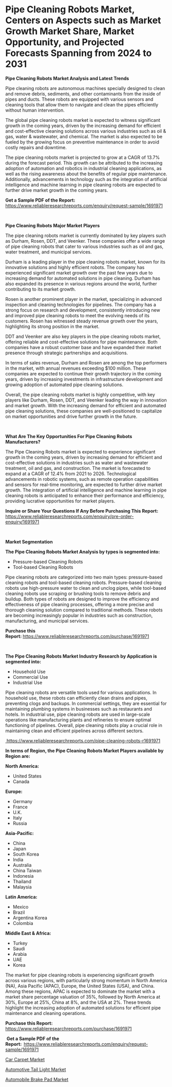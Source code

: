 <p><h1>Pipe Cleaning Robots Market, Centers on Aspects such as Market Growth Market Share, Market Opportunity, and Projected Forecasts Spanning from 2024 to 2031</h1></p><p><strong>Pipe Cleaning Robots Market Analysis and Latest Trends</strong></p>
<p><p>Pipe cleaning robots are autonomous machines specially designed to clean and remove debris, sediments, and other contaminants from the inside of pipes and ducts. These robots are equipped with various sensors and cleaning tools that allow them to navigate and clean the pipes efficiently without human intervention. </p><p>The global pipe cleaning robots market is expected to witness significant growth in the coming years, driven by the increasing demand for efficient and cost-effective cleaning solutions across various industries such as oil & gas, water & wastewater, and chemical. The market is also expected to be fueled by the growing focus on preventive maintenance in order to avoid costly repairs and downtime.</p><p>The pipe cleaning robots market is projected to grow at a CAGR of 13.7% during the forecast period. This growth can be attributed to the increasing adoption of automation and robotics in industrial cleaning applications, as well as the rising awareness about the benefits of regular pipe maintenance. Additionally, advancements in technology such as the integration of artificial intelligence and machine learning in pipe cleaning robots are expected to further drive market growth in the coming years.</p></p>
<p><strong>Get a Sample PDF of the Report:&nbsp;</strong> <a href="https://www.reliableresearchreports.com/enquiry/request-sample/1691971">https://www.reliableresearchreports.com/enquiry/request-sample/1691971</a></p>
<p>&nbsp;</p>
<p><strong>Pipe Cleaning Robots Major Market Players</strong></p>
<p><p>The pipe cleaning robots market is currently dominated by key players such as Durham, Rosen, DDT, and Veenker. These companies offer a wide range of pipe cleaning robots that cater to various industries such as oil and gas, water treatment, and municipal services.</p><p>Durham is a leading player in the pipe cleaning robots market, known for its innovative solutions and highly efficient robots. The company has experienced significant market growth over the past few years due to increasing demand for automated solutions in pipe cleaning. Durham has also expanded its presence in various regions around the world, further contributing to its market growth.</p><p>Rosen is another prominent player in the market, specializing in advanced inspection and cleaning technologies for pipelines. The company has a strong focus on research and development, consistently introducing new and improved pipe cleaning robots to meet the evolving needs of its customers. Rosen has witnessed steady revenue growth over the years, highlighting its strong position in the market.</p><p>DDT and Veenker are also key players in the pipe cleaning robots market, offering reliable and cost-effective solutions for pipe maintenance. Both companies have a robust customer base and have expanded their market presence through strategic partnerships and acquisitions.</p><p>In terms of sales revenue, Durham and Rosen are among the top performers in the market, with annual revenues exceeding $100 million. These companies are expected to continue their growth trajectory in the coming years, driven by increasing investments in infrastructure development and growing adoption of automated pipe cleaning solutions.</p><p>Overall, the pipe cleaning robots market is highly competitive, with key players like Durham, Rosen, DDT, and Veenker leading the way in innovation and market growth. With the increasing demand for efficient and automated pipe cleaning solutions, these companies are well-positioned to capitalize on market opportunities and drive further growth in the future.</p></p>
<p>&nbsp;</p>
<p><strong>What Are The Key Opportunities For Pipe Cleaning Robots Manufacturers?</strong></p>
<p><p>The Pipe Cleaning Robots market is expected to experience significant growth in the coming years, driven by increasing demand for efficient and cost-effective solutions in industries such as water and wastewater treatment, oil and gas, and construction. The market is forecasted to expand at a CAGR of 12.4% from 2021 to 2026. Technological advancements in robotic systems, such as remote operation capabilities and sensors for real-time monitoring, are expected to further drive market growth. The integration of artificial intelligence and machine learning in pipe cleaning robots is anticipated to enhance their performance and efficiency, providing lucrative opportunities for market players.</p></p>
<p><strong>Inquire or Share Your Questions If Any Before Purchasing This Report:</strong> <a href="https://www.reliableresearchreports.com/enquiry/pre-order-enquiry/1691971">https://www.reliableresearchreports.com/enquiry/pre-order-enquiry/1691971</a></p>
<p>&nbsp;</p>
<p><strong>Market Segmentation</strong></p>
<p><strong>The Pipe Cleaning Robots Market Analysis by types is segmented into:</strong></p>
<p><ul><li>Pressure-based Cleaning Robots</li><li>Tool-based Cleaning Robots</li></ul></p>
<p><p>Pipe cleaning robots are categorized into two main types: pressure-based cleaning robots and tool-based cleaning robots. Pressure-based cleaning robots use high-pressure water to clean and unclog pipes, while tool-based cleaning robots use scraping or brushing tools to remove debris and buildup. Both types of robots are designed to improve the efficiency and effectiveness of pipe cleaning processes, offering a more precise and thorough cleaning solution compared to traditional methods. These robots are becoming increasingly popular in industries such as construction, manufacturing, and municipal services.</p></p>
<p><strong>Purchase this Report:&nbsp;</strong><a href="https://www.reliableresearchreports.com/purchase/1691971">https://www.reliableresearchreports.com/purchase/1691971</a></p>
<p>&nbsp;</p>
<p><strong>The Pipe Cleaning Robots Market Industry Research by Application is segmented into:</strong></p>
<p><ul><li>Household Use</li><li>Commercial Use</li><li>Industrial Use</li></ul></p>
<p><p>Pipe cleaning robots are versatile tools used for various applications. In household use, these robots can efficiently clean drains and pipes, preventing clogs and backups. In commercial settings, they are essential for maintaining plumbing systems in businesses such as restaurants and hotels. In industrial use, pipe cleaning robots are used in large-scale operations like manufacturing plants and refineries to ensure optimal functioning of pipelines. Overall, pipe cleaning robots play a crucial role in maintaining clean and efficient pipelines across different sectors.</p></p>
<p><a href="https://www.reliableresearchreports.com/pipe-cleaning-robots-r1691971">&nbsp;https://www.reliableresearchreports.com/pipe-cleaning-robots-r1691971</a></p>
<p><strong>In terms of Region, the Pipe Cleaning Robots Market Players available by Region are:</strong></p>
<p>
    <p> <strong> North America: </strong>
        <ul>
            <li>United States</li>
            <li>Canada</li>
        </ul>
        </p> 
    <p> <strong> Europe: </strong>
        <ul>
            <li>Germany</li>
            <li>France</li>
            <li>U.K.</li>
            <li>Italy</li>
            <li>Russia</li>
        </ul>
        </p> 
    <p> <strong> Asia-Pacific: </strong>
        <ul>
            <li>China</li>
            <li>Japan</li>
            <li>South Korea</li>
            <li>India</li>
            <li>Australia</li>
            <li>China Taiwan</li>
            <li>Indonesia</li>
            <li>Thailand</li>
            <li>Malaysia</li>
        </ul>
        </p> 
    <p> <strong> Latin America: </strong>
        <ul>
            <li>Mexico</li>
            <li>Brazil</li>
            <li>Argentina Korea</li>
            <li>Colombia</li>
        </ul>
        </p> 
    <p> <strong> Middle East & Africa: </strong>
        <ul>
            <li>Turkey</li>
            <li>Saudi</li>
            <li>Arabia</li>
            <li>UAE</li>
            <li>Korea</li>
        </ul>
    </p>
    </p>
<p><p>The market for pipe cleaning robots is experiencing significant growth across various regions, with particularly strong momentum in North America (NA), Asia Pacific (APAC), Europe, the United States (USA), and China. Among these regions, APAC is expected to dominate the market with a market share percentage valuation of 35%, followed by North America at 30%, Europe at 25%, China at 8%, and the USA at 2%. These trends highlight the increasing adoption of automated solutions for efficient pipe maintenance and cleaning operations.</p></p>
<p><strong>Purchase this Report: </strong><a href="https://www.reliableresearchreports.com/purchase/1691971">https://www.reliableresearchreports.com/purchase/1691971</a></p>
<p>&nbsp;<strong>Get a Sample PDF of the Report:&nbsp;&nbsp;</strong><a href="https://www.reliableresearchreports.com/enquiry/request-sample/1691971">https://www.reliableresearchreports.com/enquiry/request-sample/1691971</a></p>
<p><strong></strong></p>
<p><p><a href="https://www.linkedin.com/pulse/car-carpet-market-size-share-amp-trends-analysis-report-material-jbshf?trackingId=q3c%2BYZlY4R1HJpbf7mycSw%3D%3D">Car Carpet Market</a></p><p><a href="https://www.linkedin.com/pulse/automotive-tail-light-market-research-report-unlocks-8qyqf?trackingId=3tu4cjYHP4K%2Bvg1lKM3ZTA%3D%3D">Automotive Tail Light Market</a></p><p><a href="https://www.linkedin.com/pulse/automobile-brake-pad-market-size-share-global-analysis-report-kzmzf?trackingId=bsmZ6FoBP7b%2FQ3XVQ1ayow%3D%3D">Automobile Brake Pad Market</a></p></p>